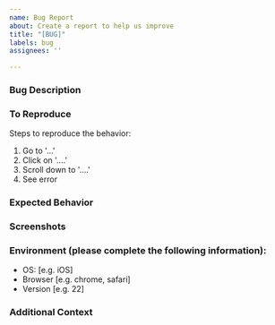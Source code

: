 ```yaml
---
name: Bug Report
about: Create a report to help us improve
title: "[BUG]"
labels: bug
assignees: ''

---
```


### Bug Description
<!-- A clear and concise description of what the bug is. -->

### To Reproduce
Steps to reproduce the behavior:
1. Go to '...'
2. Click on '....'
3. Scroll down to '....'
4. See error

### Expected Behavior
<!-- A clear and concise description of what you expected to happen. -->

### Screenshots
<!-- If applicable, add screenshots to help explain your problem. -->

### Environment (please complete the following information):
- OS: [e.g. iOS]
- Browser [e.g. chrome, safari]
- Version [e.g. 22]

### Additional Context
<!-- Add any other context about the problem here. If the issue is about a specific part of the code, reference the file and line number. -->
